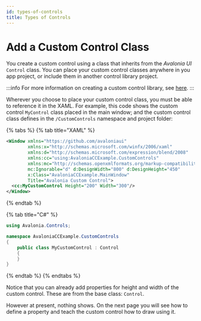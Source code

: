 ```yaml
---
id: types-of-controls
title: Types of Controls
---
```


# Add a Custom Control Class

You create a custom control using a class that inherits from the _Avalonia UI_ `Control` class. You can place your custom control classes anywhere in you app project, or include them in another control library project.

:::info
For more information on creating a custom control library, see [here](../how-to-create-a-custom-controls-library.md).
:::

Wherever you choose to place your custom control class, you must be able to reference it in the XAML. For example, this code shows the custom control `MyControl` class placed in the main window; and the custom control class defines in the `/CustomControls` namespace and project folder:

{% tabs %}
{% tab title="XAML" %}
```xml
<Window xmlns="https://github.com/avaloniaui"
        xmlns:x="http://schemas.microsoft.com/winfx/2006/xaml"
        xmlns:d="http://schemas.microsoft.com/expression/blend/2008"
        xmlns:cc="using:AvaloniaCCExample.CustomControls"
        xmlns:mc="http://schemas.openxmlformats.org/markup-compatibility/2006"
        mc:Ignorable="d" d:DesignWidth="800" d:DesignHeight="450"
        x:Class="AvaloniaCCExample.MainWindow"
        Title="Avalonia Custom Control">
  <cc:MyCustomControl Height="200" Width="300"/>
</Window>

```
{% endtab %}

{% tab title="C#" %}
```csharp
using Avalonia.Controls;

namespace AvaloniaCCExample.CustomControls
{
    public class MyCustomControl : Control
    {
    }
}
```
{% endtab %}
{% endtabs %}

Notice that you can already add properties for height and width of the custom control. These are from the base class: `Control`.&#x20;

However at present, nothing shows. On the next page you will see how to define a property and teach the custom control how to draw using it.
